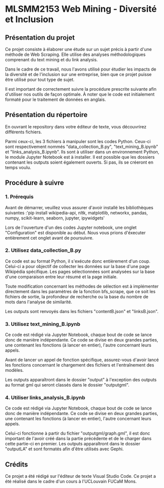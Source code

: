 # MLSMM2153 Web Mining - Diversité et Inclusion

## Présentation du projet

Ce projet consiste à élaborer une étude sur un sujet précis à partir d'une méthode de Web Scraping. Elle utilise des analyses méthodologiques comprenant du text mining et du link analysis.

Dans le cadre de ce travail, nous l'avons utilisé pour étudier les impacts de la diversité et de l'inclusion sur une entreprise, bien que ce projet puisse être utilisé pour tout type de sujet.

Il est important de correctement suivre la procédure prescrite suivante afin d'utiliser nos outils de façon optimale. À noter que le code est initialement formaté pour le traitement de données en anglais.

## Présentation du répertoire

En ouvrant le repository dans votre éditeur de texte, vous découvrirez différents fichiers.

Parmi ceux-ci, les 3 fichiers à manipuler sont les codes Python. Ceux-ci sont respectivement nommés "data_collection_B.py", "text_mining_B.ipynb" et "links_analysis_B.ipynb". Ils sont à utiliser dans un environnement Python, le module Jupyter Notebook est à installer.
Il est possible que les dossiers contenant les outputs soient également ouverts. Si pas, ils se créeront en temps voulu.

## Procédure à suivre

### 1. Prérequis

Avant de démarrer, veuillez vous assurer d'avoir installé les bibliothèques suivantes :'pip install wikipedia-api, nltk, matplotlib, networkx, pandas, numpy, scikit-learn, seaborn, jupyter, ipywidgets'

Lors de l'ouverture d'un des codes Jupyter notebook, une onglet "Configuration" est disponible au début. Nous vous prions d'éxecuter entièrement cet onglet avant de poursuivre.

### 2. Utilisez data_collection_B.py

Ce code est au format Python, il s'exécute donc entièrement d'un coup. Celui-ci a pour objectif de collecter les données sur la base d'une page Wikipédia spécifique. Les pages sélectionnées sont analysées sur la base d'une comparaison entre leur résumé et la page initiale.

Toute modification concernant les méthodes de sélection est à implémenter directement dans les paramètres de la fonction bfs_scrape, que ce soit les fichiers de sortie, la profondeur de recherche ou la base du nombre de mots dans l'analyse de similarité.

Les outputs sont renvoyés dans les fichiers "contentB.json" et "linksB.json".

### 3. Utilisez text_mining_B.ipynb

Ce code est rédigé via Jupyter Notebook, chaque bout de code se lance donc de manière indépendante. Ce code se divise en deux grandes parties, une contenant les fonctions (à lancer en entier), l'autre concernant leurs appels.

Avant de lancer un appel de fonction spécifique, assurez-vous d'avoir lancé les fonctions concernant le chargement des fichiers et l'entraînement des modèles.

Les outputs apparaîtront dans le dossier "output" à l'exception des outputs au format gml qui seront classés dans le dossier "outputgml".

### 4. Utiliser links_analysis_B.ipynb

Ce code est rédigé via Jupyter Notebook, chaque bout de code se lance donc de manière indépendante. Ce code se divise en deux grandes parties, une contenant les fonctions (à lancer en entier), l'autre concernant leurs appels.

Celui-ci fonctionne à partir du fichier "outputgml/graph.gml", il est donc important de l'avoir créé dans la partie précédente et de le charger dans cette partie-ci en premier.
Les outputs apparaîtront dans le dossier "outputLA" et sont formatés afin d'être utilisés avec Gephi.

## Crédits

Ce projet a été rédigé sur l'éditeur de texte Visual Studio Code.
Ce projet a été réalisé dans le cadre d'un cours à l'UCLouvain FUCaM Mons.
